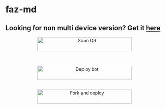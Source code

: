 # faz-md
## Looking for non multi device version? Get it [here](https://github.com/inrlwabot/faz)
<!---## Readme first before using 👇❌
Visit [Heroku status site](https://status.heroku.com) for more details
<br>
-->
<div align="center">
  
<a href="https://levanter.up.railway.app/md"><img align="center" src="https://imgur.com/zgpmiWE.png" alt="Scan QR" height="45" width="300" /></a>
<br>
<div>
<br>
  
<a href="https://faz-api.vercel.app/api/deploy-md" target="blank"><img align="center" src="https://m.imgur.com/1BQoG9t.png" alt="Deploy bot" height="45" width="300" /></a>
  <div>
<br>
<a href="https://github.com/inrlwabot/faz-md/fork"><img align="center" src="https://imgur.com/6CwVT0i.png" alt="Fork and deploy" height="45" width="300" /></a>
<div>
  <br>
<!--- <a href="inrlwabot" /></a> 
  
<div>
-->
